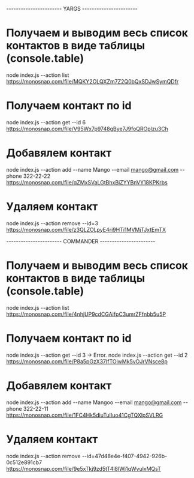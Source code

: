 ----------------------- YARGS -----------------------

# Получаем и выводим весь список контактов в виде таблицы (console.table)

node index.js --action list
https://monosnap.com/file/MQKY2OLQXZm7Z2Q0bQxSDJwSymQDfr

# Получаем контакт по id

node index.js --action get --id 6
https://monosnap.com/file/V95Wx7p9748gBye7J9foQROplzu3Ch

# Добавялем контакт

node index.js --action add --name Mango --email mango@gmail.com --phone 322-22-22
https://monosnap.com/file/qZMxSVaLGtBhxBiZYYBnVY18KPKrbs

# Удаляем контакт

node index.js --action remove --id=3
https://monosnap.com/file/z3QLZOLpyE4ri9HTi1MVMjTJxtEmTX

----------------------- COMMANDER -----------------------

# Получаем и выводим весь список контактов в виде таблицы (console.table)

node index.js --action list
https://monosnap.com/file/4nhjUP9cdCGAifpC3umrZFfnbb5u5P

# Получаем контакт по id

node index.js --action get --id 3 -> Error.
node index.js --action get --id 2
https://monosnap.com/file/P8a5pGzX37IfTOiwMk5vOJrVNsce8p

# Добавялем контакт

node index.js --action add --name Mangoo --email mango@gmail.com --phone 322-22-11
https://monosnap.com/file/1FC4Hk5diuTuIIuo41CgTQXlpSVLRG

# Удаляем контакт

node index.js --action remove --id=47d48e4e-f407-4942-926b-0c512e891cb7
https://monosnap.com/file/9e5xTkj9zd5tT4l8IWj1qWvulxMQsT
